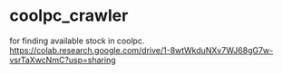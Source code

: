 # coolpc_crawler
for finding available stock in coolpc.<br/>
https://colab.research.google.com/drive/1-8wtWkduNXv7WJ68gG7w-vsrTaXwcNmC?usp=sharing
